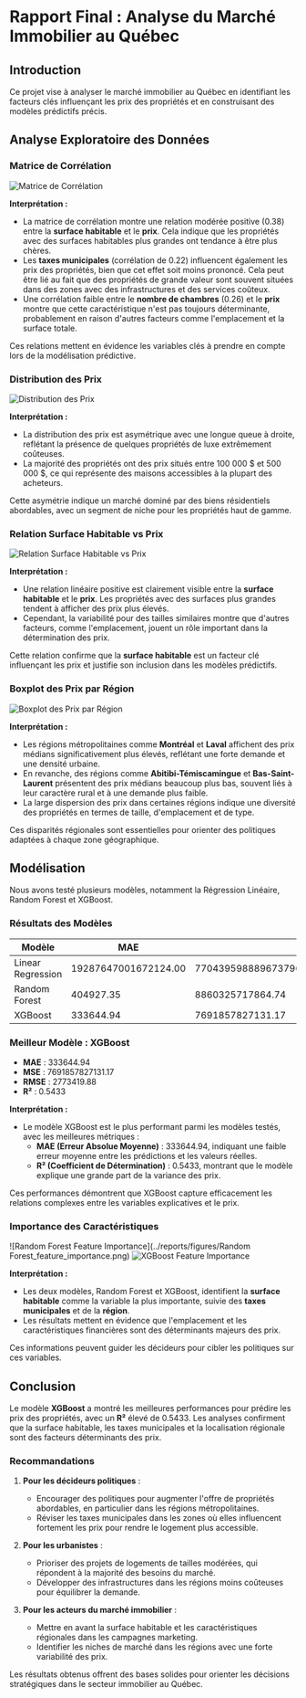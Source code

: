 
# Rapport Final : Analyse du Marché Immobilier au Québec

## Introduction

Ce projet vise à analyser le marché immobilier au Québec en identifiant les facteurs clés influençant les prix des propriétés et en construisant des modèles prédictifs précis.

## Analyse Exploratoire des Données

### Matrice de Corrélation
![Matrice de Corrélation](../reports/figures/matrice_correlation.png)

**Interprétation :** 
- La matrice de corrélation montre une relation modérée positive (0.38) entre la **surface habitable** et le **prix**. Cela indique que les propriétés avec des surfaces habitables plus grandes ont tendance à être plus chères.
- Les **taxes municipales** (corrélation de 0.22) influencent également les prix des propriétés, bien que cet effet soit moins prononcé. Cela peut être lié au fait que des propriétés de grande valeur sont souvent situées dans des zones avec des infrastructures et des services coûteux.
- Une corrélation faible entre le **nombre de chambres** (0.26) et le **prix** montre que cette caractéristique n'est pas toujours déterminante, probablement en raison d'autres facteurs comme l'emplacement et la surface totale.

Ces relations mettent en évidence les variables clés à prendre en compte lors de la modélisation prédictive.

### Distribution des Prix
![Distribution des Prix](../reports/figures/distribution_prix_corrected.png)

**Interprétation :**  
- La distribution des prix est asymétrique avec une longue queue à droite, reflétant la présence de quelques propriétés de luxe extrêmement coûteuses.
- La majorité des propriétés ont des prix situés entre 100 000 $ et 500 000 $, ce qui représente des maisons accessibles à la plupart des acheteurs.

Cette asymétrie indique un marché dominé par des biens résidentiels abordables, avec un segment de niche pour les propriétés haut de gamme.

### Relation Surface Habitable vs Prix
![Relation Surface Habitable vs Prix](../reports/figures/relation_surface_prix_corrected.png)

**Interprétation :**  
- Une relation linéaire positive est clairement visible entre la **surface habitable** et le **prix**. Les propriétés avec des surfaces plus grandes tendent à afficher des prix plus élevés.
- Cependant, la variabilité pour des tailles similaires montre que d'autres facteurs, comme l'emplacement, jouent un rôle important dans la détermination des prix.

Cette relation confirme que la **surface habitable** est un facteur clé influençant les prix et justifie son inclusion dans les modèles prédictifs.

### Boxplot des Prix par Région
![Boxplot des Prix par Région](../reports/figures/prix_par_region_corrected.png)

**Interprétation :**  
- Les régions métropolitaines comme **Montréal** et **Laval** affichent des prix médians significativement plus élevés, reflétant une forte demande et une densité urbaine.
- En revanche, des régions comme **Abitibi-Témiscamingue** et **Bas-Saint-Laurent** présentent des prix médians beaucoup plus bas, souvent liés à leur caractère rural et à une demande plus faible.
- La large dispersion des prix dans certaines régions indique une diversité des propriétés en termes de taille, d'emplacement et de type.

Ces disparités régionales sont essentielles pour orienter des politiques adaptées à chaque zone géographique.

## Modélisation

Nous avons testé plusieurs modèles, notamment la Régression Linéaire, Random Forest et XGBoost.

### Résultats des Modèles

| Modèle               | MAE           | MSE            | RMSE          | R²              |
|----------------------|---------------|----------------|---------------|-----------------|
| Linear Regression | 19287647001672124.00 | 770439598889673796562123066880032768.00 | 877746887712895104.00 | -45745895446557461839872.0000 |
| Random Forest | 404927.35 | 8860325717864.74 | 2976629.93 | 0.4739 |
| XGBoost | 333644.94 | 7691857827131.17 | 2773419.88 | 0.5433 |

### Meilleur Modèle : XGBoost

- **MAE** : 333644.94
- **MSE** : 7691857827131.17
- **RMSE** : 2773419.88
- **R²** : 0.5433

**Interprétation :**  
- Le modèle XGBoost est le plus performant parmi les modèles testés, avec les meilleures métriques :
  - **MAE (Erreur Absolue Moyenne)** : 333644.94, indiquant une faible erreur moyenne entre les prédictions et les valeurs réelles.
  - **R² (Coefficient de Détermination)** : 0.5433, montrant que le modèle explique une grande part de la variance des prix.

Ces performances démontrent que XGBoost capture efficacement les relations complexes entre les variables explicatives et le prix.

### Importance des Caractéristiques
![Random Forest Feature Importance](../reports/figures/Random Forest_feature_importance.png)
![XGBoost Feature Importance](../reports/figures/XGBoost_feature_importance.png)

**Interprétation :**  
- Les deux modèles, Random Forest et XGBoost, identifient la **surface habitable** comme la variable la plus importante, suivie des **taxes municipales** et de la **région**.
- Les résultats mettent en évidence que l'emplacement et les caractéristiques financières sont des déterminants majeurs des prix.

Ces informations peuvent guider les décideurs pour cibler les politiques sur ces variables.

## Conclusion

Le modèle **XGBoost** a montré les meilleures performances pour prédire les prix des propriétés, avec un **R²** élevé de 0.5433. Les analyses confirment que la surface habitable, les taxes municipales et la localisation régionale sont des facteurs déterminants des prix.

### Recommandations
1. **Pour les décideurs politiques** :
   - Encourager des politiques pour augmenter l'offre de propriétés abordables, en particulier dans les régions métropolitaines.
   - Réviser les taxes municipales dans les zones où elles influencent fortement les prix pour rendre le logement plus accessible.

2. **Pour les urbanistes** :
   - Prioriser des projets de logements de tailles modérées, qui répondent à la majorité des besoins du marché.
   - Développer des infrastructures dans les régions moins coûteuses pour équilibrer la demande.

3. **Pour les acteurs du marché immobilier** :
   - Mettre en avant la surface habitable et les caractéristiques régionales dans les campagnes marketing.
   - Identifier les niches de marché dans les régions avec une forte variabilité des prix.

Les résultats obtenus offrent des bases solides pour orienter les décisions stratégiques dans le secteur immobilier au Québec.
